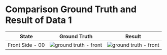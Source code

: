 # Comparison Ground Truth and Result of Data 1

State | Ground Truth | Result
--- | --- | ---
Front Side - 00 | ![ground truth - front](https://github.com/s-triar/tooth-aligner/main/comparison_image/TOOTH_MOTION/SN/GT/SN/DEPAN%20-%2000.png?raw=true) | ![ground truth - front](https://github.com/s-triar/tooth-aligner/main/comparison_image/TOOTH_MOTION/SN/SC/SN/DEPAN+-+00.png)
